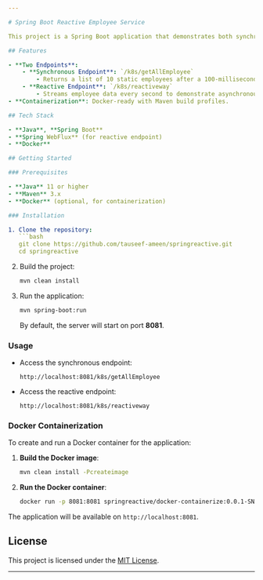 ```yaml
---

# Spring Boot Reactive Employee Service

This project is a Spring Boot application that demonstrates both synchronous and asynchronous endpoints. It serves employee data via traditional and reactive approaches using Spring WebFlux. The application is containerized with Docker, allowing easy deployment and scalability.

## Features

- **Two Endpoints**:
    - **Synchronous Endpoint**: `/k8s/getAllEmployee`
        - Returns a list of 10 static employees after a 100-millisecond delay.
    - **Reactive Endpoint**: `/k8s/reactiveway`
        - Streams employee data every second to demonstrate asynchronous behavior.
- **Containerization**: Docker-ready with Maven build profiles.

## Tech Stack

- **Java**, **Spring Boot**
- **Spring WebFlux** (for reactive endpoint)
- **Docker**

## Getting Started

### Prerequisites

- **Java** 11 or higher
- **Maven** 3.x
- **Docker** (optional, for containerization)

### Installation

1. Clone the repository:
   ```bash
   git clone https://github.com/tauseef-ameen/springreactive.git
   cd springreactive
   ```

2. Build the project:
   ```bash
   mvn clean install
   ```

3. Run the application:
   ```bash
   mvn spring-boot:run
   ```

   By default, the server will start on port **8081**.

### Usage

- Access the synchronous endpoint:
  ```plaintext
  http://localhost:8081/k8s/getAllEmployee
  ```
- Access the reactive endpoint:
  ```plaintext
  http://localhost:8081/k8s/reactiveway
  ```

### Docker Containerization

To create and run a Docker container for the application:

1. **Build the Docker image**:
   ```bash
   mvn clean install -Pcreateimage
   ```

2. **Run the Docker container**:
   ```bash
   docker run -p 8081:8081 springreactive/docker-containerize:0.0.1-SNAPSHOT
   ```

The application will be available on `http://localhost:8081`.

## License

This project is licensed under the [MIT License](LICENSE).

---
```


 
